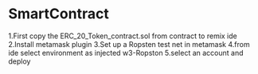 # SmartContract

1.First copy the ERC_20_Token_contract.sol from contract to remix ide
2.Install metamask plugin
3.Set up a Ropsten test net in metamask
4.from ide select environment as injected w3-Ropston
5.select an account and deploy
